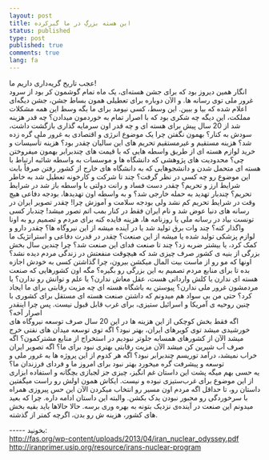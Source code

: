 ```yaml
---
layout: post
title: این هسته بزرگِ در ما گیرکرده
status: published
type: post
published: true
comments: true
lang: fa
---
```

<p class="justify">

عجب تاریخ گریه‌داری داریم ما!
<br>
انگار همین دیروز بود که برای جشن هسته‌ای، یک ماه تمام گوشمون کر بود از سرود غرور ملی توی رسانه ها. و الآن دوباره برای تعطیلی همون بساط جشن، جشن دیگه‌ای اعلام شده که بیا و ببین. این وسط، کسی نیومد برای ما بگه وسط این همه مشکلات مملکت، این دیگه چه شکری بود که با اصرار تمام به خوردمون میدادن؟ چه قدر هزینه شد از 20 سال پیش برای هسته ای و چه قدر اون سرمایه گذاری بازگشت داشت، سودش به کنار؟ بهمون نگفتن چرا یک موضوع انرژی و اقتصادی به غرور ملی گره زده شد؟ هزینه مستقیم و غیرمستقیم تحریم  های این سالیان چقدر بود؟ هزینه تأسیسات و خرید لوازم هسته ای از طریق واسطه هایی که با قیمت های چندبرابر بهمون میفروختن چی؟ محدودیت های پژوهشی که دانشگاه ها و موسسات به واسطه شائبه ارتباط با هسته ای متحمل شدن و دانشجوهایی که به دانشگاه های خارج از کشور رفتن صرفاً بابت این موضوع رو چه کسی در نظر گرفت؟ چند تا شرکت و کارخونه تعطیل شد به خاطر شرایط ارز و تحریم؟ چقدر دست فساد و رانت دولتی با واسطه باز شد در شرایط تحریم؟ چندبار تهدید به حمله خارجی شد؟ و به واسطه اون تهدیدها، بودجه دفاعی هیچ وقت در شرایط تحریم کم نشد ولی بودجه سلامت و آموزش چرا!  چقدر تصویر ایران در رسانه های دنیا عوض شد و نام ایران فقط در کنار بمب اتم تصور میشد! چندبار کسی تونست بیاد در رسانه ملی یا روزنامه ها، هزینه فایده کنه برای مردم و تصمیم رو به اونا واگذار کنه؟ چند وات برق تولید شد یا در آینده میشه از این نیروگاه ها؟ چقدر دارو و لوازم پزشکی تولید شده یا میشه از این صنعت؟ چقدر در قدرت دفاعی و استراتژیک ما کمک کرد، یا بیشتر ضربه زد؟ چند تا صنعت فدای این صنعت شد؟ چرا چندین سال بخش بزرگی از بنیه ی کشور صرف چیزی شد که هیچوقت منفعتش در زندگی مردم دیده نشد؟ اونها که مو رو از ماست بیت المال میکشن بیرون، چرا گذاشتن کسی به خودش اجازه بده تا برای منابع مردم تصمیم به این بزرگی رو بگیره؟ مگه اون کشورهایی که صنعت هسته ای ندارن یا کلش وارداتی هست، عقل معاش ندارن؟ یا علم و توانش رو ندارن؟ یا مردمشون غرور ملی ندارن؟ پیوستن به باشگاه هسته ای چه مزیت رقابتی برای ما ایجاد کرد؟ حتی من بی سواد هم میدونم که داشتن صنعت هسته ای مستقل برای کشوری با چنین روحیه ی آمریکا و اسرائیل ستیزی، برای غرب قابل قبول نیست. پس چرا اینقدر اصرار آخه؟
<br>اگه فقط بخش کوچکی از این هزینه ها در این 20 سال صرف توسعه نیروگاه های خورشیدی میشد توی کویرهای ایران، بهتر نبود؟ اگه توی توسعه میدان های نفتی خرج میشد الآن از کشورهای همسابه جلوتر نبودیم در استخراج از منابع مشترکمون؟ اگه صرف آب شیرین کن میشد الآن مزیت رقابتی بهتری نبود برای ما؟ اگه تصویر ایران خراب نمیشد، درآمد توریسم چندبرابر نبود؟ اگه هر کدوم از این پروژه ها به غرور ملی و توسعه و پیشرفت گره میخورد بهتر نبود برای امروز ما و فردای فرزندان ما؟
<br>یه حسی بهم میگه پشت این داستان غم انگیز، چیزی جز لجبازی بچگانه و استفاده ابزاری از این موضوع برای غرب‌ستیزی نبوده و نیست. ایکاش همون اولش رو راست میگفتین داستان رو، تا حداقل اگه مردم اون مسیر رو انتخاب میکردن الآن این حس پیروزی همراه با سرخوردگی رو مجبور نبودن یدک بکشن. والبته این داستان ادامه داره. چرا که بعید میدونم این صنعت در آینده‌ی نزدیک بتونه به بهره وری برسه. حالا حالاها باید بقیه بخش های کشور، هزینه ش رو بدن، اگرچه کمتر از گذشته.
<br>

</p>
-----
بخونید:
<br><a href="http://fas.org/wp-content/uploads/2013/04/iran_nuclear_odyssey.pdf">http://fas.org/wp-content/uploads/2013/04/iran_nuclear_odyssey.pdf</a><br>
<a href="http://iranprimer.usip.org/resource/irans-nuclear-program">http://iranprimer.usip.org/resource/irans-nuclear-program</a>
